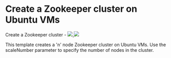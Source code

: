 # Create a Zookeeper cluster on Ubuntu VMs

Create a Zookeeper cluster -
<a href="https://portal.azure.com/#create/Microsoft.Template/uri/https%3A%2F%2Fraw.githubusercontent.com%2FAzure%2Fazure-quickstart-templates%2Fmaster%2Fzookeeper-cluster-ubuntu-vm%2Fazuredeploy.json" target="_blank">
    <img src="http://azuredeploy.net/deploybutton.png"/>
</a>
<a href="http://armviz.io/#/?load=https%3A%2F%2Fraw.githubusercontent.com%2FAzure%2Fazure-quickstart-templates%2Fmaster%2Fzookeeper-cluster-ubuntu-vm%2Fazuredeploy.json" target="_blank">
    <img src="http://armviz.io/visualizebutton.png"/>
</a>

This template creates a 'n' node Zookeeper cluster on Ubuntu VMs. Use the scaleNumber parameter to specify the number of nodes in the cluster.
